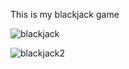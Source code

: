 This is my blackjack game



![blackjack](https://github.com/ssabiescu/blackjack-game/assets/156011844/486392b5-fa3b-44d1-b8c6-7302519bb3dc)

![blackjack2](https://github.com/ssabiescu/blackjack-game/assets/156011844/90facbe9-394b-4673-9567-9b8bf8aaa061)
